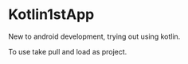 # Kotlin1stApp
New to android development, trying out using kotlin.

To use take pull and load as project.

